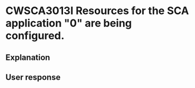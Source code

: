 # CWSCA3013I Resources for the SCA application "0" are being configured.

## Explanation

## User response